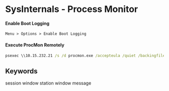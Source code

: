 # SysInternals - Process Monitor
#### Enable Boot Logging
```
Menu > Options > Enable Boot Logging
```
#### Execute ProcMon Remotely
```cmd
psexec \\10.15.232.21 /s /d procmon.exe /accepteula /quiet /backingfile c:\MyTemp\proc.pml
```
## Keywords
session
window station
window message
